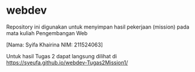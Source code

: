 # webdev
Repository ini digunakan untuk menyimpan hasil pekerjaan (mission) pada mata kuliah Pengembangan Web 

[Nama: Syifa Khairina
NIM: 211524063]

Untuk hasil Tugas 2 dapat langsung dilihat di https://syeufa.github.io/webdev-Tugas2Mission1/
